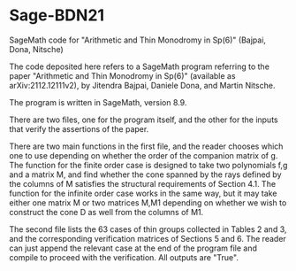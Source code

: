 # Sage-BDN21

SageMath code for "Arithmetic and Thin Monodromy in Sp(6)" (Bajpai, Dona, Nitsche) 

The code deposited here refers to a SageMath program referring to the paper "Arithmetic and Thin Monodromy in Sp(6)" (available as arXiv:2112.12111v2), by Jitendra Bajpai, Daniele Dona, and Martin Nitsche.

The program is written in SageMath, version 8.9.

There are two files, one for the program itself, and the other for the inputs that verify the assertions of the paper.

There are two main functions in the first file, and the reader chooses which one to use depending on whether the order of the companion matrix of g. The function for the finite order case is designed to take two polynomials f,g and a matrix M, and find whether the cone spanned by the rays defined by the columns of M satisfies the structural requirements of Section 4.1. The function for the infinite order case works in the same way, but it may take either one matrix M or two matrices M,M1 depending on whether we wish to construct the cone D as well from the columns of M1.

The second file lists the 63 cases of thin groups collected in Tables 2 and 3, and the corresponding verification matrices of Sections 5 and 6. The reader can just append the relevant case at the end of the program file and compile to proceed with the verification. All outputs are "True".
